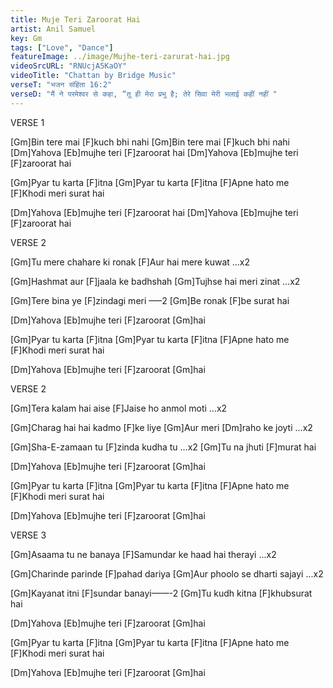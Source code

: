 ```yaml
---
title: Muje Teri Zaroorat Hai
artist: Anil Samuel
key: Gm
tags: ["Love", "Dance"]
featureImage: ../image/Mujhe-teri-zarurat-hai.jpg
videoSrcURL: "RNUcjA5KaOY"
videoTitle: "Chattan by Bridge Music"
verseT: "भजन संहिता 16:2"
verseD: "मैं ने परमेश्‍वर से कहा, “तू ही मेरा प्रभु है; तेरे सिवा मेरी भलाई कहीं नहीं "
---
```


VERSE 1

[Gm]Bin tere mai [F]kuch bhi nahi
[Gm]Bin tere mai [F]kuch bhi nahi
[Dm]Yahova [Eb]mujhe teri [F]zaroorat hai
[Dm]Yahova [Eb]mujhe teri [F]zaroorat hai

[Gm]Pyar tu karta [F]itna
[Gm]Pyar tu karta [F]itna
[F]Apne hato me
[F]Khodi meri surat hai

[Dm]Yahova [Eb]mujhe teri [F]zaroorat hai
[Dm]Yahova [Eb]mujhe teri [F]zaroorat hai


VERSE 2

[Gm]Tu mere chahare ki ronak
[F]Aur hai mere kuwat ...x2

[Gm]Hashmat aur [F]jaala ke badhshah
[Gm]Tujhse hai meri zinat ...x2

[Gm]Tere bina ye [F]zindagi meri —–2
[Gm]Be ronak [F]be surat hai

[Dm]Yahova [Eb]mujhe teri [F]zaroorat [Gm]hai

[Gm]Pyar tu karta [F]itna
[Gm]Pyar tu karta [F]itna
[F]Apne hato me
[F]Khodi meri surat hai

[Dm]Yahova [Eb]mujhe teri [F]zaroorat [Gm]hai


VERSE 2

[Gm]Tera kalam hai aise
[F]Jaise ho anmol moti ...x2

[Gm]Charag hai hai kadmo [F]ke liye
[Gm]Aur meri [Dm]raho ke joyti ...x2

[Gm]Sha-E-zamaan tu [F]zinda kudha tu ...x2
[Gm]Tu na jhuti [F]murat hai

[Dm]Yahova [Eb]mujhe teri [F]zaroorat [Gm]hai

[Gm]Pyar tu karta [F]itna
[Gm]Pyar tu karta [F]itna
[F]Apne hato me
[F]Khodi meri surat hai

[Dm]Yahova [Eb]mujhe teri [F]zaroorat [Gm]hai


VERSE 3

[Gm]Asaama tu ne banaya
[F]Samundar ke haad hai therayi ...x2

[Gm]Charinde parinde [F]pahad dariya
[Gm]Aur phoolo se dharti sajayi ...x2

[Gm]Kayanat itni [F]sundar banayi——-2
[Gm]Tu kudh kitna [F]khubsurat hai

[Dm]Yahova [Eb]mujhe teri [F]zaroorat [Gm]hai

[Gm]Pyar tu karta [F]itna
[Gm]Pyar tu karta [F]itna
[F]Apne hato me
[F]Khodi meri surat hai

[Dm]Yahova [Eb]mujhe teri [F]zaroorat [Gm]hai